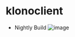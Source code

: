# klonoclient
- Nightly Build
![image](https://user-images.githubusercontent.com/25288674/120191892-7b34d200-c255-11eb-9d56-b2f9c4190c5c.png)
